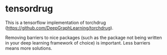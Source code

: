 # tensordrug
This is a tensorflow implementation of torchdrug (https://github.com/DeepGraphLearning/torchdrug). 

Removing barriers to nice packages (such as the package not being written in your deep learning framework of choice) is important. Less barriers means more solutions.
